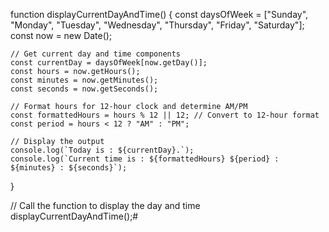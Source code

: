 function displayCurrentDayAndTime() {
    const daysOfWeek = ["Sunday", "Monday", "Tuesday", "Wednesday", "Thursday", "Friday", "Saturday"];
    const now = new Date();

    // Get current day and time components
    const currentDay = daysOfWeek[now.getDay()];
    const hours = now.getHours();
    const minutes = now.getMinutes();
    const seconds = now.getSeconds();
    
    // Format hours for 12-hour clock and determine AM/PM
    const formattedHours = hours % 12 || 12; // Convert to 12-hour format
    const period = hours < 12 ? "AM" : "PM";

    // Display the output
    console.log(`Today is : ${currentDay}.`);
    console.log(`Current time is : ${formattedHours} ${period} : ${minutes} : ${seconds}`);
}

// Call the function to display the day and time
displayCurrentDayAndTime();# 

